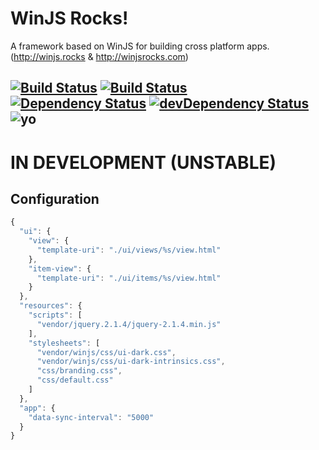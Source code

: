 WinJS Rocks!
=====

A framework based on WinJS for building cross platform apps.
(http://winjs.rocks & http://winjsrocks.com)

[![Build Status][travis-shield]][travis]
[![Build Status][travis-shield-develop]][travis]
[![Dependency Status][dependencies-shield]][dependencies]
[![devDependency Status][dependencies-dev-shield]][dependencies-dev]
![yo](https://img.shields.io/npm/dm/winjsrocks.svg)
----- 


# IN DEVELOPMENT (UNSTABLE)

## Configuration

```javascript
{
  "ui": {
    "view": {
      "template-uri": "./ui/views/%s/view.html"
    },
    "item-view": {
      "template-uri": "./ui/items/%s/view.html"
    }
  },
  "resources": {
    "scripts": [
      "vendor/jquery.2.1.4/jquery-2.1.4.min.js"
    ],
    "stylesheets": [
      "vendor/winjs/css/ui-dark.css",
      "vendor/winjs/css/ui-dark-intrinsics.css",
      "css/branding.css",
      "css/default.css"
    ]
  },
  "app": {
    "data-sync-interval": "5000"
  }
}
```


[npm]:                     https://www.npmjs.com/package/winjsrocks
[travis]:                  https://travis-ci.org/deepelement/winjsrocks
[travis-shield]:           https://img.shields.io/travis/DeepElement/winjsrocks.svg?branch=stable
[travis-shield-develop]:   https://img.shields.io/travis/DeepElement/winjsrocks.svg?branch=master
[dependencies]:            https://david-dm.org/deepelement/winjsrocks
[dependencies-dev]:        https://david-dm.org/deepelement/winjsrocks#info=devDependencies
[dependencies-shield]:     https://img.shields.io/david/deepelement/winjsrocks.svg
[dependencies-dev-shield]: https://img.shields.io/david/dev/deepelement/winjsrocks.svg
